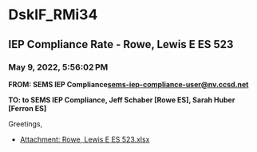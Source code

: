 # DskIF_RMi34
## IEP Compliance Rate - Rowe, Lewis E ES 523
### May 9, 2022, 5:56:02 PM
**FROM: SEMS IEP Compliance<sems-iep-compliance-user@nv.ccsd.net>**

**TO: to SEMS IEP Compliance, Jeff Schaber [Rowe ES], Sarah Huber [Ferron ES]**


Greetings,  





* [Attachment: Rowe, Lewis E ES 523.xlsx](DskIF_RMi34-attachment-1.xlsx)
